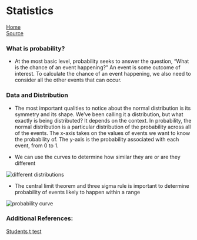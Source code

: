 # Statistics
[Home](../README.md)  
[Source](https://www.dataquest.io/blog/basic-statistics-in-python-probability/) 

### What is probability?
* At the most basic level, probability seeks to answer the question, “What is the chance of an event happening?” An event is some outcome of interest. To calculate the chance of an event happening, we also need to consider all the other events that can occur.   

### Data and Distribution  

* The most important qualities to notice about the normal distribution is its symmetry and its shape. We’ve been calling it a distribution, but what exactly is being distributed? It depends on the context. In probability, the normal distribution is a particular distribution of the probability across all of the events. The x-axis takes on the values of events we want to know the probability of. The y-axis is the probability associated with each event, from 0 to 1.

* We can use the curves to determine how similar they are or are they different  

![different distributions](https://i.imgur.com/h4FR5XL.jpg)

* The central limit theorem and three sigma rule is important to determine probability of events likely to happen within a range

![probability curve](https://i.imgur.com/Mt3RyE0.png)  

### Additional References:

[Students t test](https://en.wikipedia.org/wiki/Student%27s_t-distribution)  

